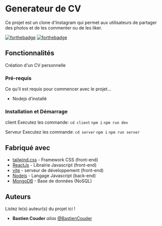 # Generateur de CV
Ce projet est un clone d'Instagram qui permet aux utilisateurs de partager des photos et de les commenter ou de les liker.

[![forthebadge](https://forthebadge.com/images/badges/made-with-javascript.svg)](https://forthebadge.com)
[![forthebadge](https://forthebadge.com/images/badges/for-you.svg)](https://forthebadge.com)

## Fonctionnalités

Création d'un CV personnelle

### Pré-requis

Ce qu'il est requis pour commencer avec le projet...

- Nodejs d'installé

### Installation et Démarrage

client
Executez les commande: ``cd client`` ``npm i`` ``npm run dev``

Serveur
Executez les commande: ``cd server`` ``npm i`` ``npm run server``


## Fabriqué avec

* [tailwind.css](tailwindcss.com) - Framework CSS (front-end)
* [ReactJs](https://fr.legacy.reactjs.org/)  - Librairie Javascript (front-end)
* [vite](https://vitejs.dev/)  - serveur de développement (front-end)
* [Nodejs](https://nodejs.org/en/docs) - Langage Javascript (back-end)
* [MongoDB](https://www.mongodb.com/fr-fr) - Base de données (NoSQL)

## Auteurs
Listez le(s) auteur(s) du projet ici !
* **Bastien Couder** _alias_ [@BastienCouder](https://github.com/BastienCOuder)
